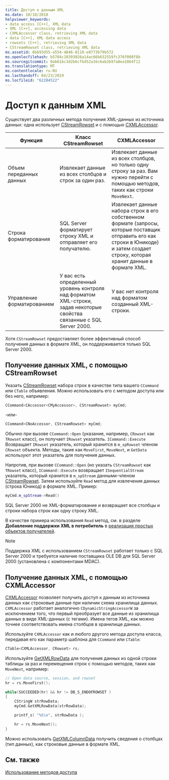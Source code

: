 ```yaml
---
title: Доступ к данным XML
ms.date: 10/18/2018
helpviewer_keywords:
- data access [C++], XML data
- XML [C++], accessing data
- CXMLAccessor class, retrieving XML data
- data [C++], XML data access
- rowsets [C++], retrieving XML data
- CStreamRowset class, retrieving XML data
ms.assetid: 6b693d55-a554-4846-8118-e8773b79b572
ms.openlocfilehash: b5704c10393026a14ac66b632559fc376f008f8b
ms.sourcegitcommit: 0ab61bc3d2b6cfbd52a16c6ab2b97a8ea1864f12
ms.translationtype: MT
ms.contentlocale: ru-RU
ms.lasthandoff: 04/23/2019
ms.locfileid: "62284522"
---
```

# <a name="accessing-xml-data"></a>Доступ к данным XML

Существует два различных метода получения XML-данных из источника данных: одна использует [CStreamRowset](../../data/oledb/cstreamrowset-class.md) и с помощью [CXMLAccessor](../../data/oledb/cxmlaccessor-class.md).

|Функция|Класс CStreamRowset|CXMLAccessor|
|-------------------|-------------------|------------------|
|Объем переданных данных|Извлекает данные из всех столбцов и строк за один раз.|Извлекает данные из всех столбцов, но только одну строку за раз. Вам нужно перейти с помощью методов, таких как строки `MoveNext`.|
|Строка форматирования|SQL Server форматирует строку XML и отправляет его получателю.|Извлекает данные набора строк в его собственном формате (запросы, которые поставщик отправить его как строки в Юникоде) и затем создает строку, которая хранит данные в формате XML.|
|Управление форматированием|У вас есть определенный уровень контроля над форматом XML-строки, задав некоторые свойства связанные с SQL Server 2000.|У вас нет контроля над форматом созданный XML-строки.|

Хотя `CStreamRowset` предоставляет более эффективный способ получения данных в формате XML, он поддерживается только SQL Server 2000.

## <a name="retrieving-xml-data-using-cstreamrowset"></a>Получение данных XML, с помощью CStreamRowset

Указать [CStreamRowset](../../data/oledb/cstreamrowset-class.md) набора строк в качестве типа вашего `CCommand` или `CTable` объявления. Можно использовать его с методом доступа или без него, например:

```cpp
CCommand<CAccessor<CMyAccessor>, CStreamRowset> myCmd;
```

-или-

```cpp
CCommand<CNoAccessor, CStreamRowset> myCmd;
```

Обычно при вызове `CCommand::Open` (указание, например, `CRowset` как `TRowset` класс), он получает `IRowset` указатель. `ICommand::Execute` Возвращает `IRowset` указатель, который хранится в `m_spRowset` членом `CRowset` объекта. Методы, такие как `MoveFirst`, `MoveNext`, и `GetData` используют этот указатель для получения данных.

Напротив, при вызове `CCommand::Open` (но указать `CStreamRowset` как `TRowset` класс), `ICommand::Execute` возвращает `ISequentialStream` указатель, который хранится в `m_spStream` данными-членом [CStreamRowset](../../data/oledb/cstreamrowset-class.md). Затем используйте `Read` метод для извлечения данных (строка Юникод) в формате XML. Пример:

```cpp
myCmd.m_spStream->Read()
```

SQL Server 2000 не XML-форматирование и возвращает все столбцы и строки набора строк как одну строку XML.

В качестве примера использования `Read` метод, см. в разделе **Добавление поддержки XML в потребитель** в [реализация простых объектов получателей](../../data/oledb/implementing-a-simple-consumer.md).

> [!NOTE]
> Поддержка XML с использованием `CStreamRowset` работает только с SQL Server 2000 и требуется наличие поставщика OLE DB для SQL Server 2000 (установлена с компонентами MDAC).

## <a name="retrieving-xml-data-using-cxmlaccessor"></a>Получение данных XML, с помощью CXMLAccessor

[CXMLAccessor](../../data/oledb/cxmlaccessor-class.md) позволяет получить доступ к данным из источника данных как строковые данные при наличии схема хранилища данных. `CXMLAccessor` работает аналогично `CDynamicStringAccessorW` за исключением того, что первый преобразует все данные из хранилища данных в виде XML-данных (с тегами). Имена тегов XML, как можно точнее соответствовать имена столбцов в хранилище данных.

Используйте `CXMLAccessor` как и любого другого метода доступа класса, передавая его как параметр шаблона для `CCommand` или `CTable`:

```cpp
CTable<CXMLAccessor, CRowset> rs;
```

Используйте [GetXMLRowData](../../data/oledb/cxmlaccessor-getxmlrowdata.md) для получения данных из одной строки таблицы за раз и перемещения строк с помощью методов, таких как `MoveNext`, например:

```cpp
// Open data source, session, and rowset
hr = rs.MoveFirst();

while(SUCCEEDED(hr) && hr != DB_S_ENDOFROWSET )
{
    CStringW strRowData;
    myCmd.GetXMLRowData(strRowData);

    printf_s( "%S\n", strRowData );

    hr = rs.MoveNext();
}
```

Можно использовать [GetXMLColumnData](../../data/oledb/cxmlaccessor-getxmlcolumndata.md) получить сведения о столбцах (тип данных), как строковые данные в формате XML.

## <a name="see-also"></a>См. также

[Использование методов доступа](../../data/oledb/using-accessors.md)
